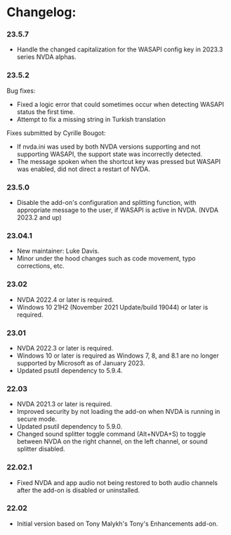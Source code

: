 # Changelog:

### 23.5.7

* Handle the changed capitalization for the WASAPI config key in 2023.3 series NVDA alphas.

### 23.5.2

Bug fixes:
* Fixed a logic error that could sometimes occur when detecting WASAPI status the first time.
* Attempt to fix a missing string in Turkish translation

Fixes submitted by Cyrille Bougot:
* If nvda.ini was used by both NVDA versions supporting and not supporting WASAPI, the support state was incorrectly detected.
 * The message spoken when the shortcut key was pressed but WASAPI was enabled, did not direct a restart of NVDA.

### 23.5.0

* Disable the add-on's configuration and splitting function, with appropriate message to the user, if WASAPI is active in NVDA. (NVDA 2023.2 and up)

### 23.04.1

* New maintainer: Luke Davis.
* Minor under the hood changes such as code movement, typo corrections, etc.

### 23.02

* NVDA 2022.4 or later is required.
* Windows 10 21H2 (November 2021 Update/build 19044) or later is required.

### 23.01

* NVDA 2022.3 or later is required.
* Windows 10 or later is required as Windows 7, 8, and 8.1 are no longer supported by Microsoft as of January 2023.
* Updated psutil dependency to 5.9.4.

### 22.03

* NVDA 2021.3 or later is required.
* Improved security by not loading the add-on when NVDA is running in secure mode.
* Updated psutil dependency to 5.9.0.
* Changed sound splitter toggle command (Alt+NVDA+S) to toggle between NVDA on the right channel, on the left channel, or sound splitter disabled.

### 22.02.1

* Fixed NVDA and app audio not being restored to both audio channels after the add-on is disabled or uninstalled.

### 22.02

* Initial version based on Tony Malykh's Tony's Enhancements add-on.
